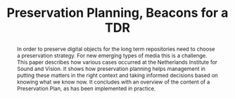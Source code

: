 ---
abstract: In order to preserve digital objects for the long term repositories need
  to choose a preservation strategy. For new emerging types of media this is a challenge.
  This paper describes how various cases occurred at the Netherlands Institute for
  Sound and Vision. It shows how preservation planning helps management in putting
  these matters in the right context and taking informed decisions based on knowing
  what we know now. It concludes with an overview of the content of a Preservation
  Plan, as has been implemented in practice.
creators:
- Steeman, Marjolein
date: null
document_url: https://services.phaidra.univie.ac.at/api/object/o:1080499/download
grand_parent: iPRES
institutions: []
keywords: []
landing_page_url: https://phaidra.univie.ac.at/o:1080499
language: eng
layout: publication
license: CC BY 4.0 International
notes_url: null
parent: iPRES 2019
publication_type: paper
size: 320069
slides_url: null
source_name: iPRES
stream_url: null
title: 'Preservation Planning, Beacons for a TDR '
year: 2019
---